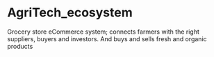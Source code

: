 # AgriTech_ecosystem
Grocery store eCommerce system; connects farmers with the right suppliers, buyers and investors. And buys and sells fresh and organic products
